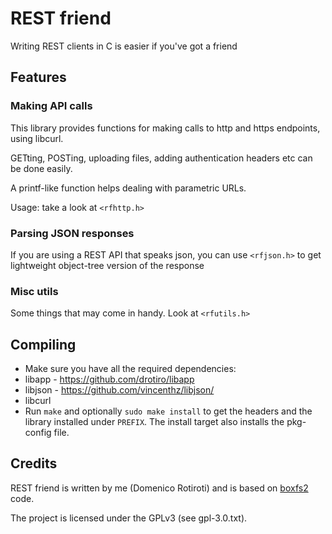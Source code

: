 # REST friend

Writing REST clients in C is easier if you've got a friend

## Features

### Making API calls

This library provides functions for making calls to http and https endpoints, using libcurl.

GETting, POSTing, uploading files, adding authentication headers etc can be done easily.

A printf-like function helps dealing with parametric URLs.

Usage: take a look at `<rfhttp.h>`

### Parsing JSON responses

If you are using a REST API that speaks json, you can use `<rfjson.h>` to get lightweight object-tree
version of the response

### Misc utils

Some things that may come in handy. Look at `<rfutils.h>`

## Compiling

* Make sure you have all the required dependencies:
 * libapp  - https://github.com/drotiro/libapp
 * libjson - https://github.com/vincenthz/libjson/
 * libcurl
* Run `make` and optionally `sudo make install` to get the headers and the library
installed under `PREFIX`. The install target also installs the pkg-config file.

## Credits

REST friend is written by me (Domenico Rotiroti) and is based on
[boxfs2](https://github.com/drotiro/boxfs2) code.

The project is licensed under the GPLv3 (see gpl-3.0.txt).
